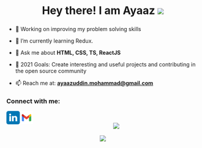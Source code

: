 <h1 align="center">Hey there! I am Ayaaz <img src="https://raw.githubusercontent.com/aemmadi/aemmadi/master/wave.gif" width="30px"/> </h1>
<h3 align="center"></h3>




- 🔭 Working on improving my problem solving skills

- 🌱 I’m currently learning Redux.

- 💬 Ask me about **HTML, CSS, TS, ReactJS**

- 🥅 2021 Goals: Create interesting and useful projects and contributing in the open source community

- 📫 Reach me at: **ayaazuddin.mohammad@gmail.com**

### Connect with me:

[<img align="left" alt="Mohammad Ayaazuddin | LinkedIn" width="35px" src="https://github.com/edent/SuperTinyIcons/blob/master/images/svg/linkedin.svg" />](https://www.linkedin.com/in/ayaazuddin-mohammad-2750311b3//)
[<img align="left" alt="Mohammad Ayaazuddin| Gmail" width="35px" src="https://github.com/edent/SuperTinyIcons/blob/master/images/svg/gmail.svg" />](mailto:ayaazuddin.mohammad@gmail.com)
<br/>


<p align="center"><img src="https://github-readme-stats.vercel.app/api?username=ayaazuddin&&show_icons=true&hide_border=false&title_color=ffffff&text_color=daf7dc&icon_color=bb2acf&bg_color=191919"></p>

<p align="center"><img src="https://github-readme-stats.vercel.app/api/top-langs/?username=ayaazuddin&layout=compact&hide_border=false&title_color=ffffff&text_color=daf7dc&icon_color=bb2acf&bg_color=191919">
